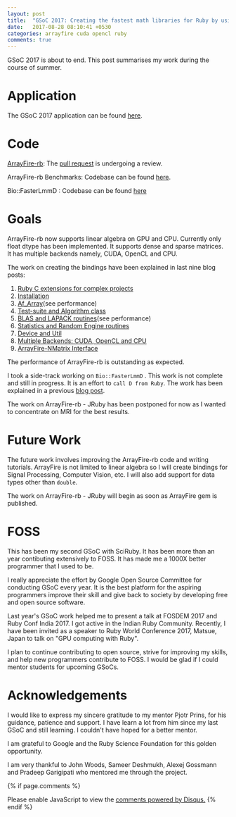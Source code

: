 ```yaml
---
layout: post
title:  "GSoC 2017: Creating the fastest math libraries for Ruby by using the GPU through OpenCL and ArrayFire."
date:   2017-08-28 08:10:41 +0530
categories: arrayfire cuda opencl ruby
comments: true
---
```


GSoC 2017 is about to end. This post summarises my work during the course of summer.

# Application

The GSoC 2017 application can be found [here](https://github.com/prasunanand/resume/wiki/GSoC-2017-proposal).

# Code

[ArrayFire-rb](https://github.com/prasunanand/arrayfire-rb): The [pull request](https://github.com/arrayfire/arrayfire-rb/pull/3) is undergoing a review.

ArrayFire-rb Benchmarks: Codebase can be found [here](https://github.com/prasunanand/arrayfire-rb-benchmark-suite).

Bio::FasterLmmD : Codebase can be found [here](https://github.com/prasunanand/bio-faster_lmm_d)

# Goals

ArrayFire-rb now supports linear algebra on GPU and CPU. Currently only float dtype has been implemented.
It supports dense and sparse matrices. It has multiple backends namely, CUDA, OpenCL and CPU.

The work on creating the bindings have been explained in last nine blog posts:

1. [Ruby C extensions for complex projects](/ruby-c-extensions/2017/06/23/gsoc17-ruby-c-extensions-for-complex-projects.html)
2. [Installation](/arrayfire/2017/06/23/gsoc17-arrayfire-ruby-bindings-part-1-installation.html)
3. [Af_Array](/arrayfire/2017/07/04/gsoc17-arrayfire-ruby-bindings-part-2-af_array.html)(see performance)
4. [Test-suite and Algorithm class](/arrayfire/2017/07/22/gsoc17-arrayfire-ruby-bindings-part-3-minitest-algorithm.html)
5. [BLAS and LAPACK routines](/arrayfire/2017/08/16/gsoc17-arrayfire-ruby-bindings-part-4-blas-lapack.html)(see performance)
6. [Statistics and Random Engine routines](/arrayfire/2017/08/17/gsoc17-arrayfire-ruby-bindings-part-4-statistics-and-random-engine.html)
7. [Device and Util](/arrayfire/2017/08/22/gsoc17-arrayfire-ruby-bindings-part-6-device.html)
8. [Multiple Backends: CUDA, OpenCL and CPU](/arrayfire/2017/08/24/gsoc17-arrayfire-ruby-bindings-part-7-backend-cuda-and-opencl.html)
9. [ArrayFire-NMatrix Interface](/arrayfire/2017/08/24/gsoc17-arrayfire-ruby-bindings-part-8-nmatrix-interface.html)

The performance of ArrayFire-rb is outstanding as expected.

I took a side-track working on `Bio::FasterLmmD` . This work is not complete and still in progress.
It is an effort to `call D from Ruby`. The work has been explained in a previous [blog post](/gpu-computing/2017/07/25/gsoc17-calling-d-from-ruby-for-gpu-computing.html).

The work on ArrayFire-rb - JRuby has been postponed for now as I wanted to concentrate on MRI for
the best results.

# Future Work

The future work involves improving the ArrayFire-rb code and writing tutorials. ArrayFire is not limited to
linear algebra so I will create bindings for Signal Processing, Computer Vision, etc. I will also add support
for data types other than `double`.

The work on ArrayFire-rb - JRuby will begin as soon as ArrayFire gem is published.

# FOSS

This has been my second GSoC with SciRuby. It has been more than an year contibuting extensively to FOSS.
It has made me a 1000X better programmer that I used to be.

I really appreciate the effort by Google Open Source Committee for conducting GSoC every year. It is the
best platform for the aspiring programmers improve their skill and give back to society by developing free
and open source software.

Last year's GSoC work helped me to present a talk at FOSDEM 2017 and Ruby Conf India 2017.  I got active
in the Indian Ruby Community. Recently, I have been invited as a speaker to Ruby World Conference 2017, Matsue, Japan
to talk on "GPU computing with Ruby".

I plan to continue contributing to open source, strive for improving my skills, and help new programmers
contribute to FOSS. I would be glad if I could mentor students for upcoming GSoCs.

# Acknowledgements

I would like to express my sincere gratitude to my mentor Pjotr Prins, for his guidance, patience and support.
I have learn a lot from him since my last GSoC and still learning. I couldn't have hoped for a better mentor.

I am grateful to Google and the Ruby Science Foundation for this golden opportunity.

I am very thankful to John Woods, Sameer Deshmukh, Alexej Gossmann and Pradeep Garigipati
who mentored me through the project.

{% if page.comments %}
<div id="disqus_thread"></div>
<script>
(function() { // DON'T EDIT BELOW THIS LINE
var d = document, s = d.createElement('script');

s.src = '//prasunanandblog.disqus.com/embed.js';

s.setAttribute('data-timestamp', +new Date());
(d.head || d.body).appendChild(s);
})();
</script>
<noscript>Please enable JavaScript to view the <a href="https://disqus.com/?ref_noscript" rel="nofollow">comments powered by Disqus.</a></noscript>
{% endif %}